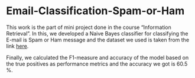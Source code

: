 # Email-Classification-Spam-or-Ham
  This work is the part of mini project done in the course “Information Retrieval”. In this, we developed a Naive Bayes classifier for classifying the E-mail is Spam or Ham message and the dataset we used is taken from the link [here](http://www2.aueb.gr/users/ion/data/enron-spam/).
  
  Finally, we calculated the F1-measure and accuracy of the model based on the true positives as performance metrics and the accuracy we got is 60.5 %.
